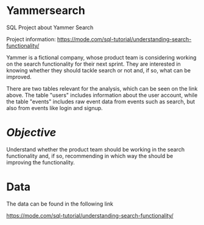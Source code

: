 # Yammersearch

SQL Project about Yammer Search

Project information: https://mode.com/sql-tutorial/understanding-search-functionality/

Yammer is a fictional company, whose product team is considering working on the search functionality for their next sprint. They are interested in knowing whether they should tackle search or not and, if so, what can be improved.

There are two tables relevant for the analysis, which can be seen on the link above. The table "users" includes information about the user account, while the table "events" includes raw event data from events such as search, but also from events like login and signup.

# *Objective* 

Understand whether the product team should be working in the search functionality and, if so, recommending in which way the should be improving the functionality.

# Data

The data can be found in the following link

 https://mode.com/sql-tutorial/understanding-search-functionality/



